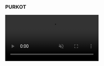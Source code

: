### PURKOT

<video src="Purkot_mov.MOV" controls autoplay loop muted playsinline style="max-width: 100%; height: auto;">
  Your browser does not support the video tag.
</video>
